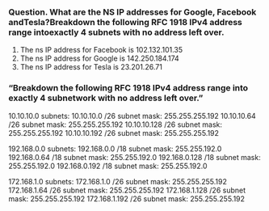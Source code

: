 ### Question. What are the NS IP addresses for Google, Facebook andTesla?Breakdown the following RFC 1918 IPv4 address range intoexactly 4 subnets with no address left over. 
1. The ns IP address for Facebook is 102.132.101.35
2. The ns IP address for Google is 142.250.184.174
3. The ns IP address for Tesla is 23.201.26.71


### “Breakdown the following RFC 1918 IPv4 address range into exactly 4 subnetwork with no address left over.” 
10.10.10.0 subnets:
10.10.10.0 /26 subnet mask: 255.255.255.192
10.10.10.64 /26 subnet mask: 255.255.255.192
10.10.10.128 /26 subnet mask: 255.255.255.192
10.10.10.192 /26 subnet mask: 255.255.255.192

192.168.0.0 subnets:
192.168.0.0 /18 subnet mask: 255.255.192.0
192.168.0.64 /18 subnet mask: 255.255.192.0
192.168.0.128 /18 subnet mask: 255.255.192.0
192.168.0.192 /18 subnet mask: 255.255.192.0

172.168.1.0 subnets:
172.168.1.0 /26 subnet mask: 255.255.255.192
172.168.1.64 /26 subnet mask: 255.255.255.192
172.168.1.128 /26 subnet mask: 255.255.255.192
172.168.1.192 /26 subnet mask: 255.255.255.192